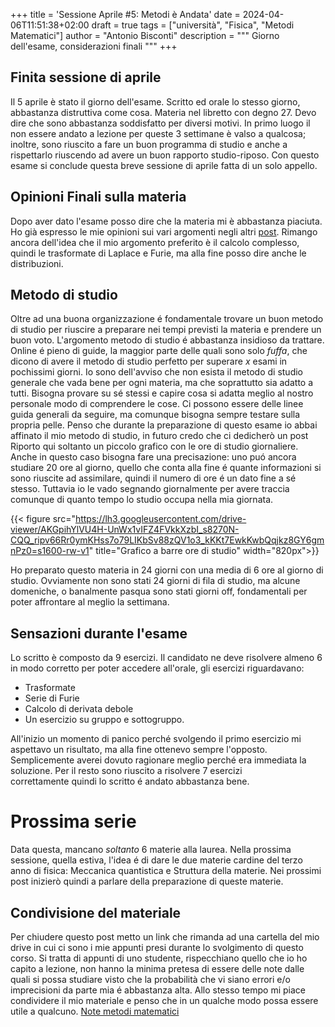 +++
title = 'Sessione Aprile #5: Metodi è Andata'
date = 2024-04-06T11:51:38+02:00
draft = true
tags = ["università", "Fisica", "Metodi Matematici"]
author = "Antonio Bisconti"
description = """
Giorno dell'esame, considerazioni finali
"""
+++

## Finita sessione di aprile
Il 5 aprile è stato il giorno dell'esame. Scritto ed orale lo stesso giorno,
abbastanza distruttiva come cosa. Materia nel libretto con degno 27.
Devo dire che sono abbastanza soddisfatto per diversi motivi. In primo luogo
il non essere andato a lezione per queste 3 settimane è valso a qualcosa; inoltre, 
sono riuscito a fare un buon programma di studio e anche a rispettarlo riuscendo 
ad avere un buon rapporto studio-riposo. Con questo esame si conclude questa 
breve sessione di aprile fatta di un solo appello.

## Opinioni Finali sulla materia
Dopo aver dato l'esame posso dire che la materia mi è abbastanza piaciuta. Ho già
espresso le mie opinioni sui vari argomenti negli altri [post](https://antoniobisconti.blog/post/).
Rimango ancora dell'idea che il mio argomento preferito è il calcolo complesso, quindi le 
trasformate di Laplace e Furie, ma alla fine posso dire anche le distribuzioni. 

## Metodo di studio
Oltre ad una buona organizzazione é fondamentale trovare un buon metodo di studio 
per riuscire a preparare nei tempi previsti la materia e prendere un buon voto.
L'argomento metodo di studio é abbastanza insidioso da trattare. Online é pieno di 
guide, la maggior parte delle quali sono solo _fuffa_, che dicono di avere il metodo 
di studio perfetto per superare $x$ esami in pochissimi giorni. Io sono dell'avviso
che non esista il metodo di studio generale che vada bene per ogni materia, ma che 
soprattutto sia adatto a tutti. Bisogna provare su sé stessi e capire cosa si 
adatta meglio al nostro personale modo di comprendere le cose. Ci possono 
essere delle linee guida generali da seguire, ma comunque bisogna sempre 
testare sulla propria pelle. Penso che durante la preparazione di questo esame 
io abbai affinato il mio metodo di studio, in futuro credo che ci dedicherò un post
Riporto qui soltanto un piccolo grafico con le ore di studio giornaliere. Anche in questo caso bisogna fare 
una precisazione: uno puó ancora studiare 20 ore al giorno, quello che conta alla fine 
é quante informazioni si sono riuscite ad assimilare, quindi il numero di ore 
é un dato fine a sé stesso. Tuttavia io le vado segnando giornalmente per avere traccia 
comunque di quanto tempo lo studio occupa nella mia giornata.

{{< figure src="https://lh3.googleusercontent.com/drive-viewer/AKGpihYlVU4H-UnWx1vIFZ4FVkkXzbI_s8270N-CQQ_ripv66Rr0ymKHss7o79LIKbSv88zQV1o3_kKKt7EwkKwbQqjkz8GY6gmnPz0=s1600-rw-v1" title="Grafico a barre ore di studio" width="820px">}}

Ho preparato questo materia in 24 giorni con una media di 6 ore al giorno di studio. Ovviamente non sono stati 
24 giorni di fila di studio, ma alcune domeniche, o banalmente pasqua sono stati giorni off, fondamentali 
per poter affrontare al meglio la settimana.

## Sensazioni durante l'esame
Lo scritto è composto da 9 esercizi. Il candidato ne deve risolvere almeno 6 in modo corretto 
per poter accedere all'orale, gli esercizi riguardavano:

- Trasformate
- Serie di Furie
- Calcolo di derivata debole
- Un esercizio su gruppo e sottogruppo.

All'inizio un momento di panico perché svolgendo il primo esercizio mi aspettavo 
un risultato, ma alla fine ottenevo sempre l'opposto. Semplicemente averei dovuto ragionare meglio 
perché era immediata la soluzione. Per il resto sono riuscito a risolvere 7 esercizi  
correttamente quindi lo scritto é andato abbastanza bene. 

# Prossima serie
Data questa, mancano _soltanto_ 6 materie alla laurea. Nella prossima sessione, quella 
estiva, l'idea é di dare le due materie cardine del terzo anno di fisica:
Meccanica quantistica e Struttura della materie. Nei prossimi post inizierò quindi a parlare della preparazione 
di queste materie.

## Condivisione del materiale
Per chiudere questo post metto un link che rimanda ad una cartella del mio drive in cui ci sono 
i mie appunti presi durante lo svolgimento di questo corso. Si tratta di appunti di uno studente, 
rispecchiano quello che io ho capito a lezione, non hanno la minima pretesa di essere delle note 
dalle quali si possa studiare visto che la probabilità che vi siano errori e/o imprecisioni da 
parte mia é abbastanza alta. Allo stesso tempo mi piace condividere il mio materiale e penso 
che in un qualche modo possa essere utile a qualcuno. [Note metodi matematici](https://drive.google.com/drive/folders/1FiHrvq5A6RUtmt4214NICUa9ofZsR1wt?usp=sharing)
